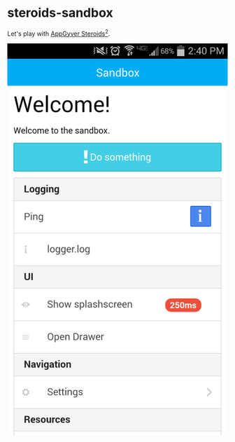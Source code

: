 # steroids-sandbox

Let's play with [AppGyver Steroids<sup>2</sup>](http://www.appgyver.com/steroids).

![](https://raw.githubusercontent.com/dhulihan/steroids-sandbox/master/screenshot.png)